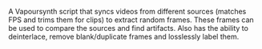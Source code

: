A Vapoursynth script that syncs videos from different sources (matches FPS and trims them for clips) to extract random frames. These frames can be used to compare the sources and find artifacts. Also has the ability to deinterlace, remove blank/duplicate frames and losslessly label them.